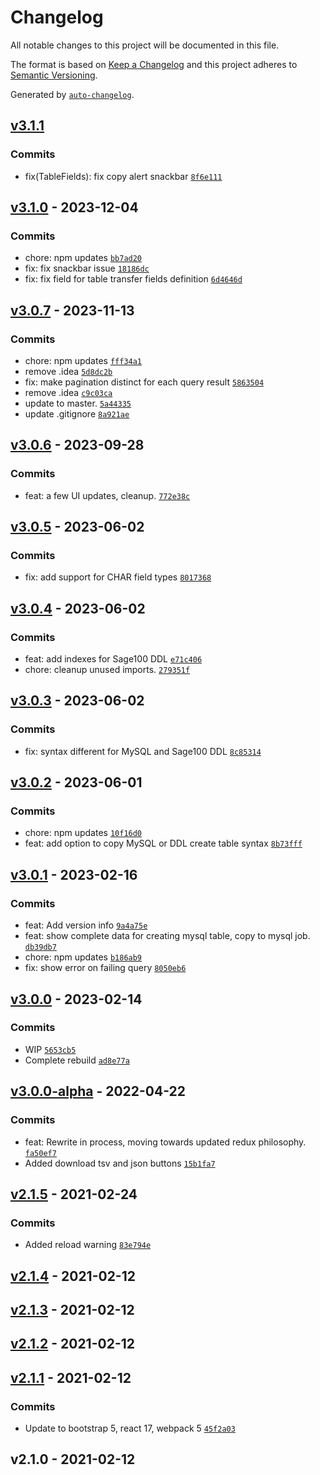 # Changelog

All notable changes to this project will be documented in this file.

The format is based on [Keep a Changelog](https://keepachangelog.com/en/1.0.0/)
and this project adheres to [Semantic Versioning](https://semver.org/spec/v2.0.0.html).

Generated by [`auto-changelog`](https://github.com/CookPete/auto-changelog).

## [v3.1.1](https://github.com/UtahGooner/sage-tables/compare/v3.1.0...v3.1.1)

### Commits

- fix(TableFields): fix copy alert snackbar [`8f6e111`](https://github.com/UtahGooner/sage-tables/commit/8f6e111e8e2b200e567024f871c964ac2faa9fad)

## [v3.1.0](https://github.com/UtahGooner/sage-tables/compare/v3.0.7...v3.1.0) - 2023-12-04

### Commits

- chore: npm updates [`bb7ad20`](https://github.com/UtahGooner/sage-tables/commit/bb7ad207ffdba5e7741f14f8addd390f8ac2ca88)
- fix: fix snackbar issue [`18186dc`](https://github.com/UtahGooner/sage-tables/commit/18186dcf1ef013de84c8ed45558901f4a27ad843)
- fix: fix field for table transfer fields definition [`6d4646d`](https://github.com/UtahGooner/sage-tables/commit/6d4646d9ea608fc5ad780f895e1645379901edb8)

## [v3.0.7](https://github.com/UtahGooner/sage-tables/compare/v3.0.6...v3.0.7) - 2023-11-13

### Commits

- chore: npm updates [`fff34a1`](https://github.com/UtahGooner/sage-tables/commit/fff34a1bff74c6a3873787a4617c47f0f74c5d20)
- remove .idea [`5d8dc2b`](https://github.com/UtahGooner/sage-tables/commit/5d8dc2b9665bded50904e6cf8ee302635acd6101)
- fix: make pagination distinct for each query result [`5863504`](https://github.com/UtahGooner/sage-tables/commit/5863504518d6c4b20309ca1904f4d686df8aaee5)
- remove .idea [`c9c03ca`](https://github.com/UtahGooner/sage-tables/commit/c9c03ca8f2517d124e32a60b3d9c78449cdcbf88)
- update to master. [`5a44335`](https://github.com/UtahGooner/sage-tables/commit/5a4433568171c1f0fd835532e9d7054322a060d4)
- update .gitignore [`8a921ae`](https://github.com/UtahGooner/sage-tables/commit/8a921ae16347035138ae47159500f57f3da7879a)

## [v3.0.6](https://github.com/UtahGooner/sage-tables/compare/v3.0.5...v3.0.6) - 2023-09-28

### Commits

- feat: a few UI updates, cleanup. [`772e38c`](https://github.com/UtahGooner/sage-tables/commit/772e38ce0954bb1e3c0e10963bc50e5687154411)

## [v3.0.5](https://github.com/UtahGooner/sage-tables/compare/v3.0.4...v3.0.5) - 2023-06-02

### Commits

- fix: add support for CHAR field types [`8017368`](https://github.com/UtahGooner/sage-tables/commit/80173681e0e911e027576c925f3374335c9b6f3d)

## [v3.0.4](https://github.com/UtahGooner/sage-tables/compare/v3.0.3...v3.0.4) - 2023-06-02

### Commits

- feat: add indexes for Sage100 DDL [`e71c406`](https://github.com/UtahGooner/sage-tables/commit/e71c4061d55e9ac91af9b2141b5fd7c06b80236f)
- chore: cleanup unused imports. [`279351f`](https://github.com/UtahGooner/sage-tables/commit/279351f2a2b580065f38abe377d06f03668bc83f)

## [v3.0.3](https://github.com/UtahGooner/sage-tables/compare/v3.0.2...v3.0.3) - 2023-06-02

### Commits

- fix: syntax different for MySQL and Sage100 DDL [`8c85314`](https://github.com/UtahGooner/sage-tables/commit/8c85314ef05ce3ec789e7a99e7245ff59da4f4f3)

## [v3.0.2](https://github.com/UtahGooner/sage-tables/compare/v3.0.1...v3.0.2) - 2023-06-01

### Commits

- chore: npm updates [`10f16d0`](https://github.com/UtahGooner/sage-tables/commit/10f16d0a10c83e2e519ce16f4332468e24a7c939)
- feat: add option to copy MySQL or DDL create table syntax [`8b73fff`](https://github.com/UtahGooner/sage-tables/commit/8b73fff8a3dd5b440c4c8884889fddc76cd4e3ff)

## [v3.0.1](https://github.com/UtahGooner/sage-tables/compare/v3.0.0...v3.0.1) - 2023-02-16

### Commits

- feat: Add version info [`9a4a75e`](https://github.com/UtahGooner/sage-tables/commit/9a4a75e1bc853df8c0f3724716483bc62c0b4da6)
- feat: show complete data for creating mysql table, copy to mysql job. [`db39db7`](https://github.com/UtahGooner/sage-tables/commit/db39db7321007960b5089acb44bacc4c9e4c6822)
- chore: npm updates [`b186ab9`](https://github.com/UtahGooner/sage-tables/commit/b186ab966be18be3e77b6569e461a496164b9f82)
- fix: show error on failing query [`8050eb6`](https://github.com/UtahGooner/sage-tables/commit/8050eb6aa415d2e4d28faa8c039599836f7d50c9)

## [v3.0.0](https://github.com/UtahGooner/sage-tables/compare/v3.0.0-alpha...v3.0.0) - 2023-02-14

### Commits

- WIP [`5653cb5`](https://github.com/UtahGooner/sage-tables/commit/5653cb55f4dfba52fa0759e92592edab9a341419)
- Complete rebuild [`ad8e77a`](https://github.com/UtahGooner/sage-tables/commit/ad8e77aa24add78c2b2c09f43c3da42db811931d)

## [v3.0.0-alpha](https://github.com/UtahGooner/sage-tables/compare/v2.1.5...v3.0.0-alpha) - 2022-04-22

### Commits

- feat: Rewrite in process, moving towards updated redux philosophy. [`fa50ef7`](https://github.com/UtahGooner/sage-tables/commit/fa50ef75716e32095aba81131e00953abe96fdf2)
- Added download tsv and json buttons [`15b1fa7`](https://github.com/UtahGooner/sage-tables/commit/15b1fa77c352c195c9b321a9f594f8c27324bc74)

## [v2.1.5](https://github.com/UtahGooner/sage-tables/compare/v2.1.4...v2.1.5) - 2021-02-24

### Commits

- Added reload warning [`83e794e`](https://github.com/UtahGooner/sage-tables/commit/83e794e7ac5adb19b616a29ca9ea479e80beb5fe)

## [v2.1.4](https://github.com/UtahGooner/sage-tables/compare/v2.1.3...v2.1.4) - 2021-02-12

## [v2.1.3](https://github.com/UtahGooner/sage-tables/compare/v2.1.2...v2.1.3) - 2021-02-12

## [v2.1.2](https://github.com/UtahGooner/sage-tables/compare/v2.1.1...v2.1.2) - 2021-02-12

## [v2.1.1](https://github.com/UtahGooner/sage-tables/compare/v2.1.0...v2.1.1) - 2021-02-12

### Commits

- Update to bootstrap 5, react 17, webpack 5 [`45f2a03`](https://github.com/UtahGooner/sage-tables/commit/45f2a031f20a969be4792dbf5a7583390e1e32bf)

## v2.1.0 - 2021-02-12
